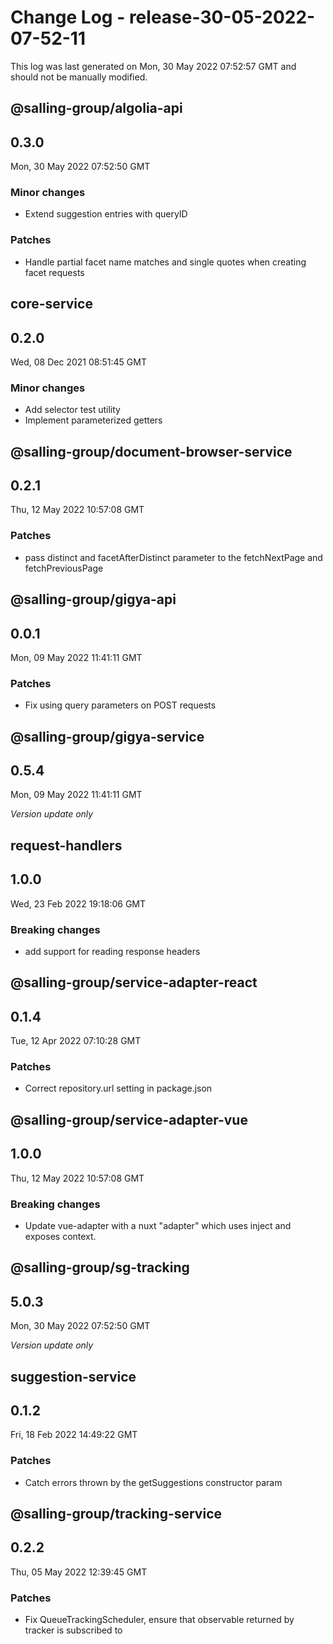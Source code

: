 # Change Log - release-30-05-2022-07-52-11

This log was last generated on Mon, 30 May 2022 07:52:57 GMT and should not be manually modified.

## @salling-group/algolia-api
## 0.3.0
Mon, 30 May 2022 07:52:50 GMT

### Minor changes

- Extend suggestion entries with queryID

### Patches

- Handle partial facet name matches and single quotes when creating facet requests

## core-service
## 0.2.0
Wed, 08 Dec 2021 08:51:45 GMT

### Minor changes

- Add selector test utility
- Implement parameterized getters

## @salling-group/document-browser-service
## 0.2.1
Thu, 12 May 2022 10:57:08 GMT

### Patches

- pass distinct and facetAfterDistinct parameter to the fetchNextPage and fetchPreviousPage 

## @salling-group/gigya-api
## 0.0.1
Mon, 09 May 2022 11:41:11 GMT

### Patches

- Fix using query parameters on POST requests

## @salling-group/gigya-service
## 0.5.4
Mon, 09 May 2022 11:41:11 GMT

_Version update only_

## request-handlers
## 1.0.0
Wed, 23 Feb 2022 19:18:06 GMT

### Breaking changes

- add support for reading response headers

## @salling-group/service-adapter-react
## 0.1.4
Tue, 12 Apr 2022 07:10:28 GMT

### Patches

- Correct repository.url setting in package.json

## @salling-group/service-adapter-vue
## 1.0.0
Thu, 12 May 2022 10:57:08 GMT

### Breaking changes

- Update vue-adapter with a nuxt "adapter" which uses inject and exposes context.

## @salling-group/sg-tracking
## 5.0.3
Mon, 30 May 2022 07:52:50 GMT

_Version update only_

## suggestion-service
## 0.1.2
Fri, 18 Feb 2022 14:49:22 GMT

### Patches

- Catch errors thrown by the getSuggestions constructor param

## @salling-group/tracking-service
## 0.2.2
Thu, 05 May 2022 12:39:45 GMT

### Patches

- Fix QueueTrackingScheduler, ensure that observable returned by tracker is subscribed to

